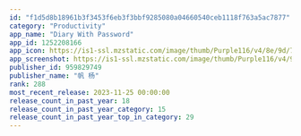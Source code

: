 ```yaml
---
id: "f1d5d8b18961b3f3453f6eb3f3bbf9285080a04660540ceb1118f763a5ac7877"
category: "Productivity"
app_name: "Diary With Password"
app_id: 1252208166
app_icon: https://is1-ssl.mzstatic.com/image/thumb/Purple116/v4/8e/9d/7c/8e9d7cbf-0657-291b-9089-4797693bb673/AppIcon-0-0-1x_U007emarketing-0-7-0-0-85-220.png/1024x1024bb.png
app_screenshot: https://is1-ssl.mzstatic.com/image/thumb/Purple116/v4/96/51/96/965196b0-b0f8-b6f1-d16d-a05f358cdd9b/mzl.vhibhsxd.png/1242x2688bb.png
publisher_id: 959829749
publisher_name: "帆 杨"
rank: 288
most_recent_release: 2023-11-25 00:00:00
release_count_in_past_year: 18
release_count_in_past_year_category: 15
release_count_in_past_year_top_in_category: 29
---
```

